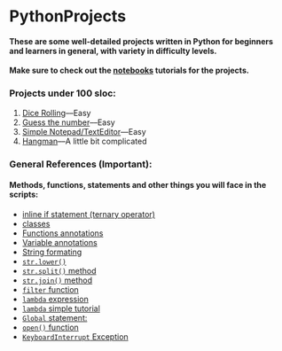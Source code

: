 # PythonProjects
#### These are some well-detailed projects written in Python for beginners and learners in general, with variety in difficulty levels.

**Make sure to check out the [notebooks](http://jupyter.org/install) tutorials for the projects.**

### Projects under 100 sloc:
1. [Dice Rolling](/under-100/dice)––Easy
2. [Guess the number](/under-100/guess-the-number)––Easy
3. [Simple Notepad/TextEditor](/under-100/notepad)––Easy
4. [Hangman](/under-100/hangman)––A little bit complicated

### General References (Important):

#### Methods, functions, statements and other things you will face in the scripts:

- [inline if statement \(ternary operator\)](https://docs.python.org/3/reference/expressions.html?highlight=ternary#conditional-expressions)
- [classes](https://docs.python.org/3/reference/compound_stmts.html#class-definitions)
- [Functions annotations](https://www.python.org/dev/peps/pep-3107/)
- [Variable annotations](https://www.python.org/dev/peps/pep-0526/)
- [String formating](https://pyformat.info)
- [`str.lower()`](https://docs.python.org/3.6/library/stdtypes.html#str.lower)
- [`str.split()` method](https://docs.python.org/3/library/stdtypes.html?#str.split)
- [`str.join()` method](https://docs.python.org/3.6/library/stdtypes.html#str.join)
- [`filter` function](https://docs.python.org/3/library/functions.html#filter)
- [`lambda` expression](https://docs.python.org/3/tutorial/controlflow.html#lambda-expressions)
- [`lambda` simple tutorial](https://www.programiz.com/python-programming/anonymous-function)
- [`Global` statement:](https://docs.python.org/3.6/reference/simple_stmts.html#the-global-statement)
- [`open()` function](https://docs.python.org/3/library/functions.html#open)
- [`KeyboardInterrupt` Exception](https://docs.python.org/3.6/library/exceptions.html#KeyboardInterrupt)